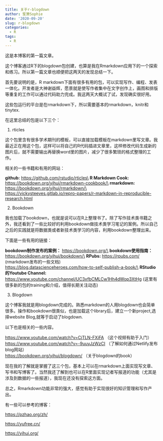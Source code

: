 ```yaml
---
title: 关于r-blogdown
author: 笙箫Sophie
date: '2020-09-20'
slug: r-blogdown
categories:
  - R
tags:
  - R
---
```

这是本博客的第一篇文章。

这个博客通过R下的blogdown包创建，也算是我在Rmarkdown应用下的一个探索和练习。所以第一篇文章也顺便把这两天的发现总结一下。

首先要说明的是，R markdown下面有很多有用的包，可以实现写作、编程、发表一体化。开发者是大神谢益辉，愿景就是使写作者集中在文字创作上，画图和排版等重复的工作可以通过代码助力完成。我这两天大概试了试，发现确实很好用。

这些包运行的平台是在rmarkdown下，所以需要基本的rmarkdown，knitr和tinytex.

在这里总结的包是以下三个：

1. rticles

这个包里含有很多学术期刊的模板，可以直接加载模板在markdown里写文章。我最近正在用这个包，这样可以将自己的R代码插进文章里，这样修改代码生成新的图片后，就不需要输出再替换word里的图片，减少了很多繁琐的格式整理的工作。

相关的一些书籍和有用的网站：

__github:__ https://github.com/rstudio/rticles\
__R Markdown Cook:__ https://bookdown.org/yihui/rmarkdown-cookbook/\
__rmarkdown:__ https://bookdown.org/yihui/rmarkdown/\
https://vickysteeves.gitlab.io/repro-papers/r-markdown-in-reproducible-research.html

2. Bookdown

我也加载了bookdown，也就是说可以在R上整理书了。除了写作技术类书籍之外，我还看到了一些比较好的利用bookdown做技术类学习笔记的案例。所以自己之后的实践就是将数据类或者新技术类学习的内容，利用bookdown整理出来。


下面是一些有用的链接：

__bookdown制作发布的案例：__ https://bookdown.org/\
__bookdown使用指南：__ https://bookdown.org/yihui/bookdown/\
__RPubs:__ https://rpubs.com/ (rmarkdown发布的一些文档)\
https://blog.datascienceheroes.com/how-to-self-publish-a-book/\
__RStudio的Youtube Channel:__ https://www.youtube.com/channel/UC3xfbCMLCw1Hh4dWop3XtHg (这里有很多新的包的training和介绍，值得长期关注动态)

3. Blogdown

这个博客我就是用blogdown完成的。熟悉markdown的人用blogdown也会简单很多。操作和bookdown很类似，也是加载这个library后，建立一个新project,选择website Blog,就等于启动了blogdown.

以下也是相关的一些内容。

https://www.youtube.com/watch?v=CjTLN-FXiFA （这个视频有助于入门）\
https://www.youtube.com/watch?v=-9uuyJzWzCI （了解如何通过Netlify发布blog网站）\
https://bookdown.org/yihui/blogdown/ （关于blogdown的book）

现在我的了解就是掌握了这三个包，基本上可以在rmarkdown上面实现写文章、写书和写博客了。当然我还了解到也可以在R里面实现记者写报道的功能（尤其是涉及到数据的一些报道），我现在还没有探索这方面。

总之，Rmarkdown功能非常的强大，感觉有助于实现很好的知识管理和写作产出。

有一些可以参考的博客：

https://pzhao.org/zh/                                              

https://yufree.cn/                                                            

https://yihui.org/







